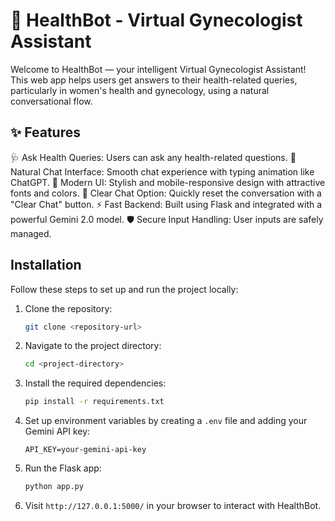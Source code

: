 # 🚀 HealthBot - Virtual Gynecologist Assistant

Welcome to HealthBot — your intelligent Virtual Gynecologist Assistant!
This web app helps users get answers to their health-related queries, particularly in women's health and gynecology, using a natural conversational flow.

## ✨ Features

🩺 Ask Health Queries: Users can ask any health-related questions.
💬 Natural Chat Interface: Smooth chat experience with typing animation like ChatGPT.
🎨 Modern UI: Stylish and mobile-responsive design with attractive fonts and colors.
🔄 Clear Chat Option: Quickly reset the conversation with a "Clear Chat" button.
⚡ Fast Backend: Built using Flask and integrated with a powerful Gemini 2.0 model.
🛡️ Secure Input Handling: User inputs are safely managed.

## Installation

Follow these steps to set up and run the project locally:

1. Clone the repository:
   ```bash
   git clone <repository-url>
   ```

2. Navigate to the project directory:
   ```bash
   cd <project-directory>
   ```

3. Install the required dependencies:
   ```bash
   pip install -r requirements.txt
   ```

4. Set up environment variables by creating a `.env` file and adding your Gemini API key:
   ```text
   API_KEY=your-gemini-api-key
   ```
   
5. Run the Flask app:
   ```bash
   python app.py
   ```

6. Visit `http://127.0.0.1:5000/` in your browser to interact with HealthBot.